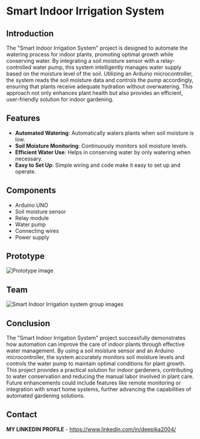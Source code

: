 # Smart Indoor Irrigation System

## Introduction

The "Smart Indoor Irrigation System" project is designed to automate the watering process for indoor plants, promoting optimal growth while conserving water. By integrating a soil moisture sensor with a relay-controlled water pump, this system intelligently manages water supply based on the moisture level of the soil. Utilizing an Arduino microcontroller, the system reads the soil moisture data and controls the pump accordingly, ensuring that plants receive adequate hydration without overwatering. This approach not only enhances plant health but also provides an efficient, user-friendly solution for indoor gardening.

## Features

- **Automated Watering**: Automatically waters plants when soil moisture is low.
- **Soil Moisture Monitoring**: Continuously monitors soil moisture levels.
- **Efficient Water Use**: Helps in conserving water by only watering when necessary.
- **Easy to Set Up**: Simple wiring and code make it easy to set up and operate.

## Components

- Arduino UNO
- Soil moisture sensor
- Relay module
- Water pump
- Connecting wires
- Power supply

## Prototype 

![Prototype image](https://github.com/DeepikaA2004/Smart-Indoor-Irrigation-System/assets/110418508/414663fa-135b-4c9a-b8bd-57a9916c8dc5)

## Team

![Smart Indoor Irrigation system group images](https://github.com/DeepikaA2004/Smart-Indoor-Irrigation-System/assets/110418508/f1e717e1-ee8c-438f-a81c-d98487dac215)

## Conclusion

The "Smart Indoor Irrigation System" project successfully demonstrates how automation can improve the care of indoor plants through effective water management. By using a soil moisture sensor and an Arduino microcontroller, the system accurately monitors soil moisture levels and controls the water pump to maintain optimal conditions for plant growth. This project provides a practical solution for indoor gardeners, contributing to water conservation and reducing the manual labor involved in plant care. Future enhancements could include features like remote monitoring or integration with smart home systems, further advancing the capabilities of automated gardening solutions.

## Contact

**MY LINKEDIN PROFILE** - https://www.linkedin.com/in/deepika2004/
